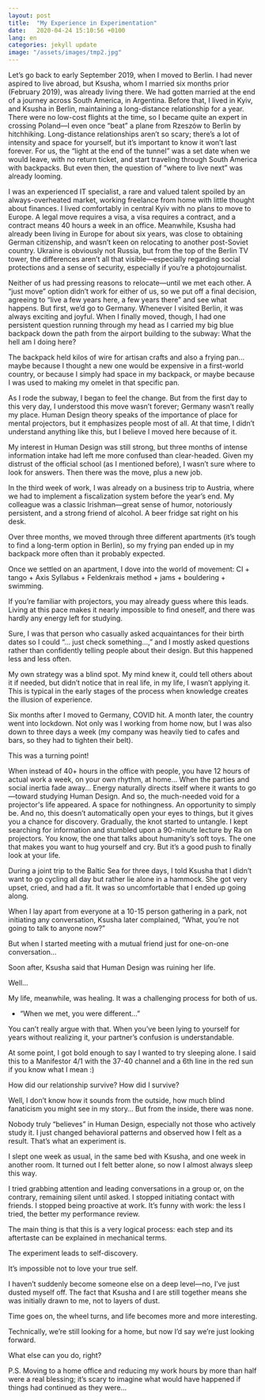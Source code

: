 ```yaml
---
layout: post
title:  "My Experience in Experimentation"
date:   2020-04-24 15:10:56 +0100
lang: en
categories: jekyll update
image: "/assets/images/tmp2.jpg"
---
```


Let’s go back to early September 2019, when I moved to Berlin. I had never aspired to live abroad, but Ksusha, whom I married six months prior (February 2019), was already living there. We had gotten married at the end of a journey across South America, in Argentina. Before that, I lived in Kyiv, and Ksusha in Berlin, maintaining a long-distance relationship for a year. There were no low-cost flights at the time, so I became quite an expert in crossing Poland—I even once “beat” a plane from Rzeszów to Berlin by hitchhiking. Long-distance relationships aren’t so scary; there’s a lot of intensity and space for yourself, but it’s important to know it won’t last forever. For us, the “light at the end of the tunnel” was a set date when we would leave, with no return ticket, and start traveling through South America with backpacks. But even then, the question of “where to live next” was already looming.

I was an experienced IT specialist, a rare and valued talent spoiled by an always-overheated market, working freelance from home with little thought about finances. I lived comfortably in central Kyiv with no plans to move to Europe. A legal move requires a visa, a visa requires a contract, and a contract means 40 hours a week in an office. Meanwhile, Ksusha had already been living in Europe for about six years, was close to obtaining German citizenship, and wasn’t keen on relocating to another post-Soviet country. Ukraine is obviously not Russia, but from the top of the Berlin TV tower, the differences aren’t all that visible—especially regarding social protections and a sense of security, especially if you’re a photojournalist.

Neither of us had pressing reasons to relocate—until we met each other. A “just move” option didn’t work for either of us, so we put off a final decision, agreeing to “live a few years here, a few years there” and see what happens. But first, we’d go to Germany. Whenever I visited Berlin, it was always exciting and joyful. When I finally moved, though, I had one persistent question running through my head as I carried my big blue backpack down the path from the airport building to the subway: What the hell am I doing here?

The backpack held kilos of wire for artisan crafts and also a frying pan... maybe because I thought a new one would be expensive in a first-world country, or because I simply had space in my backpack, or maybe because I was used to making my omelet in that specific pan.

As I rode the subway, I began to feel the change. But from the first day to this very day, I understood this move wasn’t forever; Germany wasn’t really my place. Human Design theory speaks of the importance of place for mental projectors, but it emphasizes people most of all. At that time, I didn’t understand anything like this, but I believe I moved here because of it.

My interest in Human Design was still strong, but three months of intense information intake had left me more confused than clear-headed. Given my distrust of the official school (as I mentioned before), I wasn’t sure where to look for answers. Then there was the move, plus a new job.

In the third week of work, I was already on a business trip to Austria, where we had to implement a fiscalization system before the year’s end. My colleague was a classic Irishman—great sense of humor, notoriously persistent, and a strong friend of alcohol. A beer fridge sat right on his desk.

Over three months, we moved through three different apartments (it’s tough to find a long-term option in Berlin), so my frying pan ended up in my backpack more often than it probably expected.

Once we settled on an apartment, I dove into the world of movement: CI + tango + Axis Syllabus + Feldenkrais method + jams + bouldering + swimming.

If you’re familiar with projectors, you may already guess where this leads. Living at this pace makes it nearly impossible to find oneself, and there was hardly any energy left for studying.

Sure, I was that person who casually asked acquaintances for their birth dates so I could “... just check something...,” and I mostly asked questions rather than confidently telling people about their design. But this happened less and less often.

My own strategy was a blind spot. My mind knew it, could tell others about it if needed, but didn’t notice that in real life, in my life, I wasn’t applying it. This is typical in the early stages of the process when knowledge creates the illusion of experience.

Six months after I moved to Germany, COVID hit. A month later, the country went into lockdown. Not only was I working from home now, but I was also down to three days a week (my company was heavily tied to cafes and bars, so they had to tighten their belt).

This was a turning point!

When instead of 40+ hours in the office with people, you have 12 hours of actual work a week, on your own rhythm, at home... When the parties and social inertia fade away... Energy naturally directs itself where it wants to go—toward studying Human Design. And so, the much-needed void for a projector's life appeared. A space for nothingness. An opportunity to simply be. And no, this doesn’t automatically open your eyes to things, but it gives you a chance for discovery. Gradually, the knot started to untangle. I kept searching for information and stumbled upon a 90-minute lecture by Ra on projectors. You know, the one that talks about humanity’s soft toys. The one that makes you want to hug yourself and cry. But it’s a good push to finally look at your life.

During a joint trip to the Baltic Sea for three days, I told Ksusha that I didn’t want to go cycling all day but rather lie alone in a hammock. She got very upset, cried, and had a fit. It was so uncomfortable that I ended up going along. 

When I lay apart from everyone at a 10-15 person gathering in a park, not initiating any conversation, Ksusha later complained, “What, you’re not going to talk to anyone now?” 

But when I started meeting with a mutual friend just for one-on-one conversation…

Soon after, Ksusha said that Human Design was ruining her life.

Well… 

My life, meanwhile, was healing. It was a challenging process for both of us.

- “When we met, you were different…”

You can’t really argue with that. When you’ve been lying to yourself for years without realizing it, your partner’s confusion is understandable.

At some point, I got bold enough to say I wanted to try sleeping alone. I said this to a Manifestor 4/1 with the 37-40 channel and a 6th line in the red sun if you know what I mean :)

How did our relationship survive? How did I survive?

Well, I don’t know how it sounds from the outside, how much blind fanaticism you might see in my story… But from the inside, there was none. 

Nobody truly “believes” in Human Design, especially not those who actively study it. I just changed behavioral patterns and observed how I felt as a result. That’s what an experiment is.

I slept one week as usual, in the same bed with Ksusha, and one week in another room. It turned out I felt better alone, so now I almost always sleep this way.

I tried grabbing attention and leading conversations in a group or, on the contrary, remaining silent until asked. I stopped initiating contact with friends. I stopped being proactive at work. It’s funny with work: the less I tried, the better my performance review.

The main thing is that this is a very logical process: each step and its aftertaste can be explained in mechanical terms.

The experiment leads to self-discovery. 

It’s impossible not to love your true self.

I haven’t suddenly become someone else on a deep level—no, I’ve just dusted myself off. The fact that Ksusha and I are still together means she was initially drawn to me, not to layers of dust.

Time goes on, the wheel turns, and life becomes more and more interesting. 

Technically, we’re still looking for a home, but now I’d say we’re just looking forward.

What else can you do, right?

P.S. Moving to a home office and reducing my work hours by more than half were a real blessing; it’s scary to imagine what would have happened if things had continued as they were…

[jekyll-docs]: https://jekyllrb.com/docs/home
[jekyll-gh]:   https://github.com/jekyll/jekyll
[jekyll-talk]: https://talk.jekyllrb.com/

